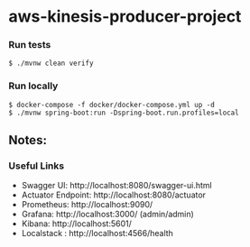 # aws-kinesis-producer-project

### Run tests
`$ ./mvnw clean verify`

### Run locally
```
$ docker-compose -f docker/docker-compose.yml up -d
$ ./mvnw spring-boot:run -Dspring-boot.run.profiles=local
```

## Notes:


### Useful Links
* Swagger UI: http://localhost:8080/swagger-ui.html
* Actuator Endpoint: http://localhost:8080/actuator
* Prometheus: http://localhost:9090/
* Grafana: http://localhost:3000/ (admin/admin)
* Kibana: http://localhost:5601/
* Localstack : http://localhost:4566/health

